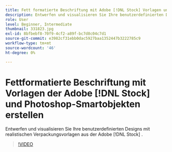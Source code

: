 ```yaml
---
title: Fett formatierte Beschriftung mit Adobe [!DNL Stock] Vorlagen und Photoshop-Smartobjekten erstellen
description: Entwerfen und visualisieren Sie Ihre benutzerdefinierten Designs mit realistischen Verpackungsvorlagen aus der Adobe [!DNL Stock]
role: User
level: Beginner, Intermediate
thumbnail: 331823.jpg
exl-id: 8bfbebf8-70f9-4cf2-a89f-bc7d8c04c7d1
source-git-commit: e3982cf31ebb0dac5927baa1352447b3222785c9
workflow-type: tm+mt
source-wordcount: '46'
ht-degree: 0%

---
```


# Fettformatierte Beschriftung mit Vorlagen der Adobe [!DNL Stock] und Photoshop-Smartobjekten erstellen

Entwerfen und visualisieren Sie Ihre benutzerdefinierten Designs mit realistischen Verpackungsvorlagen aus der Adobe [!DNL Stock]    .

>[!VIDEO](https://video.tv.adobe.com/v/331823?hidetitle=true)
